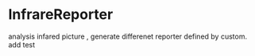# InfrareReporter
analysis infared picture , generate differenet reporter defined by custom.
add test

